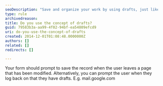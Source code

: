 ```yaml
---
seoDescription: "Save and organize your work by using drafts, just like Google Mail, ensuring seamless continuity upon log back on."
type: rule
archivedreason: 
title: Do you use the concept of drafts?
guid: 79583b3a-aa99-4f02-94bf-ea54809efcd9
uri: do-you-use-the-concept-of-drafts
created: 2014-12-01T01:08:48.0000000Z
authors: []
related: []
redirects: []

---
```


Your form should prompt to save the record when the user leaves a page  that has been modified. Alternatively, you can prompt the user when they  log back on that they have drafts. E.g. mail.google.com

<!--endintro-->
